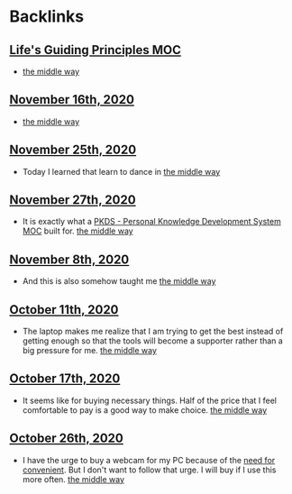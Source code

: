 
# Backlinks
## [Life's Guiding Principles MOC](<Life's Guiding Principles MOC.md>)
- [the middle way](<the middle way.md>)

## [November 16th, 2020](<November 16th, 2020.md>)
- [the middle way](<the middle way.md>)

## [November 25th, 2020](<November 25th, 2020.md>)
- Today I learned that learn to dance in [the middle way](<the middle way.md>)

## [November 27th, 2020](<November 27th, 2020.md>)
- It is exactly what a [PKDS - Personal Knowledge Development System MOC](<PKDS - Personal Knowledge Development System MOC.md>) built for. [the middle way](<the middle way.md>)

## [November 8th, 2020](<November 8th, 2020.md>)
- And this is also somehow taught me [the middle way](<the middle way.md>)

## [October 11th, 2020](<October 11th, 2020.md>)
- The laptop makes me realize that I am trying to get the best instead of getting enough so that the tools will become a supporter rather than a big pressure for me. [the middle way](<the middle way.md>)

## [October 17th, 2020](<October 17th, 2020.md>)
- It seems like for buying necessary things. Half of the price that I feel comfortable to pay is a good way to make choice. [the middle way](<the middle way.md>)

## [October 26th, 2020](<October 26th, 2020.md>)
- I have the urge to buy a webcam for my PC because of the [need for convenient](<need for convenient.md>). But I don't want to follow that urge. I will buy if I use this more often. [the middle way](<the middle way.md>)

